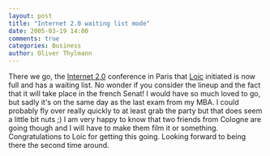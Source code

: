 ```yaml
---
layout: post
title: "Internet 2.0 waiting list mode"
date: 2005-03-19 14:00
comments: true
categories: Business
author: Oliver Thylmann
---
```




There we go, the [Internet 2.0](http://www.socialtext.net/loicwiki/index.cgi?internet_2_0) conference in Paris that [Loic](http://www.loiclemeur.com/) initiated is now full and has a waiting list. No wonder if you consider the lineup and the fact that it will take place in the french Senat! I would have so much loved to go, but sadly it's on the same day as the last exam from my MBA. I could probably fly over really quickly to at least grab the party but that does seem a little bit nuts ;) I am very happy to know that two friends from Cologne are going though and I will have to make them film it or something. Congratulations to Loic for getting this going. Looking forward to being there the second time around.



